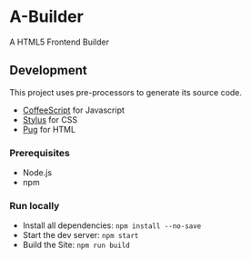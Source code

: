 # A-Builder
A HTML5 Frontend Builder

## Development

This project uses pre-processors to generate its source code.
- [CoffeeScript](https://coffeescript.org/) for Javascript
- [Stylus](https://stylus-lang.com/) for CSS
- [Pug](https://pugjs.org/api/getting-started.html) for HTML

### Prerequisites

- Node.js
- npm

### Run locally

- Install all dependencies: `npm install --no-save`
- Start the dev server: `npm start`
- Build the Site: `npm run build`
